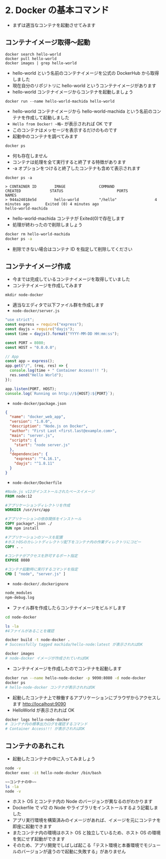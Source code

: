 # 2. Docker の基本コマンド

- まずは適当なコンテナを起動させてみます

## コンテナイメージ取得〜起動

```
docker search hello-world
docker pull hello-world
docker images | grep hello-world
```

- hello-world という名前のコンテナイメージを公式の DockerHub から取得しました
- 現在自分のリポジトリに hello-world というコンテナイメージがあります
- hello-world コンテナイメージからコンテナを起動しましょう

```
docker run --name hello-world-machida hello-world
```

- hello-world コンテナイメージから hello-world-machida という名前のコンテナを作成して起動しました
- `Hello from Docker! ~略~` が表示されれば OK です
- このコンテナはメッセージを表示するだけのものです
- 起動中のコンテナを調べてみます

```console
docker ps
```

- 何も存在しません
- コンテナは処理を全て実行すると終了する特徴があります
- -a オプションをつけると終了したコンテナも含めて表示されます

```console
docker ps -a

> CONTAINER ID        IMAGE               COMMAND                  CREATED             STATUS                        PORTS                NAMES
> 944a24018e5d        hello-world         "/hello"                 4 minutes ago       Exited (0) 4 minutes ago                           hello-world-machida
```

- hello-world-machida コンテナが Exited(0)で存在します
- 処理が終わったので削除しましょう

```sh
docker rm hello-world-machida
docker ps -a
```

- 削除できない場合はコンテナ ID を指定して削除してください

## コンテナイメージ作成

- 今までは完成しているコンテナイメージを取得していました
- コンテナイメージを作成してみます

```
mkdir node-docker
```

- 適当なエディタで以下ファイル群を作成します
- `node-docker/server.js`

```jsx
"use strict";
const express = require("express");
const dayjs = require("dayjs");
const time = dayjs().format("YYYY-MM-DD HH:mm:ss");

const PORT = 8080;
const HOST = "0.0.0.0";

// App
const app = express();
app.get("/", (req, res) => {
  console.log(time + " Container Access!!! ");
  res.send("Hello World");
});

app.listen(PORT, HOST);
console.log(`Running on http://${HOST}:${PORT}`);
```

- `node-docker/package.json`

```json
{
  "name": "docker_web_app",
  "version": "1.0.0",
  "description": "Node.js on Docker",
  "author": "First Last <first.last@example.com>",
  "main": "server.js",
  "scripts": {
    "start": "node server.js"
  },
  "dependencies": {
    "express": "^4.16.1",
    "dayjs": "^1.8.11"
  }
}
```

- `node-docker/Dockerfile`

```dockerfile
#Node.js v12がインストールされたベースイメージ
FROM node:12

#アプリケーションディレクトリを作成
WORKDIR /usr/src/app

#アプリケーションの依存関係をインストール
COPY package*.json ./
RUN npm install

#アプリケーションのソースを配置
#ホストOSのカレントディレクトリ配下をコンテナ内の作業ディレクトリにコピー
COPY . .

#コンテナがアクセスを許可するポート指定
EXPOSE 8080

#コンテナ起動時に実行するコマンドを指定
CMD [ "node", "server.js" ]
```

- `node-docker/.dockerignore`

```dockerfile
node_modules
npm-debug.log
```

- ファイル群を作成したらコンテナイメージをビルドします

```sh
cd node-docker

ls -la
#4ファイルがあることを確認

docker build -t node-docker .
# Successfully tagged machida/hello-node:latest が表示されればOK

docker images
# node-docker イメージが作成されていればOK
```

- コンテナイメージを作成したのでコンテナを起動します

```sh
docker run --name hello-node-docker -p 9090:8080 -d node-docker
docker ps
# hello-node-docker コンテナが表示されればOK
```

- 起動したコンテナ上で稼働するアプリケーションにブラウザからアクセスします
  [http://localhost:9090](http://localhost:9090)
- HelloWorld が表示されれば OK

```sh
docker logs hello-node-docker
# コンテナ内の標準出力ログを確認するコマンド
# Container Access!!! が表示されればOK
```

## コンテナのあれこれ

- 起動したコンテナの中に入ってみましょう

```sh
node -v
docker exec -it hello-node-docker /bin/bash

~~コンテナの中~~
ls -la
node -v
```

- ホスト OS とコンテナ内の Node のバージョンが異なるのがわかります
- Dockerfile で v12 の Node やライブラリをインストールするよう記載しました
- アプリ実行環境を構築済みのイメージがあれば、イメージを元にコンテナを即座に起動できます
- またコンテナ内の環境はホスト OS と独立しているため、ホスト OS の環境を気にせず起動ができます
- そのため、アプリ開発でしばしば起こる「テスト環境と本番環境でモジュールのバージョンが違うので起動に失敗する」がありません
